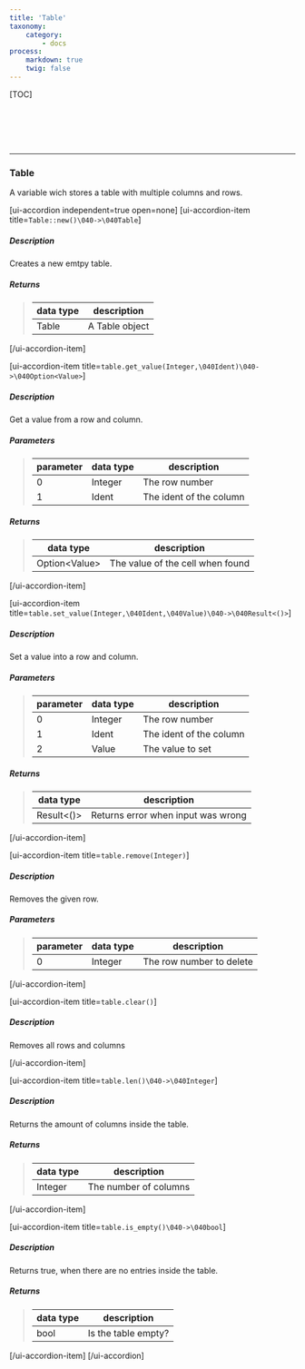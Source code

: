 ```yaml
---
title: 'Table'
taxonomy:
    category:
        - docs
process:
    markdown: true
    twig: false
---
```


[TOC]

<br><br><br><br>

------------------------------------------------------------------------------------------
### Table
A variable wich stores a table with multiple columns and rows.

[ui-accordion independent=true open=none]
[ui-accordion-item title=<code>Table::new()\040->\040Table</code>]

##### Description
Creates a new emtpy table.
##### Returns
> | data type               | description                                                           |
> |-------------------------|-----------------------------------------------------------------------|
> | Table                   | A Table object                                                        |

[/ui-accordion-item]


[ui-accordion-item title=<code>table.get_value(Integer,\040Ident)\040->\040Option&lt;Value&gt;</code>]

##### Description
Get a value from a row and column.
##### Parameters
> | parameter | data type               | description                                                           |
> |-----------|-------------------------|-----------------------------------------------------------------------|
> | 0         | Integer                 | The row number                                                        |
> | 1         | Ident                   | The ident of the column                                               |
##### Returns
> | data type               | description                                                           |
> |-------------------------|-----------------------------------------------------------------------|
> | Option&lt;Value&gt;     | The value of the cell when found                                      |

[/ui-accordion-item]

[ui-accordion-item title=<code>table.set_value(Integer,\040Ident,\040Value)\040->\040Result&lt;()&gt;</code>]

##### Description
Set a value into a row and column.
##### Parameters
> | parameter | data type               | description                                                           |
> |-----------|-------------------------|-----------------------------------------------------------------------|
> | 0         | Integer                 | The row number                                                        |
> | 1         | Ident                   | The ident of the column                                               |
> | 2         | Value                   | The value to set                                                      |
##### Returns
> | data type               | description                                                           |
> |-------------------------|-----------------------------------------------------------------------|
> | Result&lt;()&gt;        | Returns error when input was wrong                                    |
[/ui-accordion-item]

[ui-accordion-item title=<code>table.remove(Integer)</code>]

##### Description
Removes the given row.
##### Parameters
> | parameter | data type               | description                                                           |
> |-----------|-------------------------|-----------------------------------------------------------------------|
> | 0         | Integer                 | The row number to delete                                              |

[/ui-accordion-item]


[ui-accordion-item title=<code>table.clear()</code>]

##### Description
Removes all rows and columns

[/ui-accordion-item]


[ui-accordion-item title=<code>table.len()\040->\040Integer</code>]

##### Description
Returns the amount of columns inside the table.
##### Returns
> | data type               | description                                                           |
> |-------------------------|-----------------------------------------------------------------------|
> | Integer                 | The number of columns                                                 |

[/ui-accordion-item]


[ui-accordion-item title=<code>table.is_empty()\040->\040bool</code>]

##### Description
Returns true, when there are no entries inside the table.
##### Returns
> | data type               | description                                                           |
> |-------------------------|-----------------------------------------------------------------------|
> | bool                    | Is the table empty?                                                   |

[/ui-accordion-item]
[/ui-accordion]